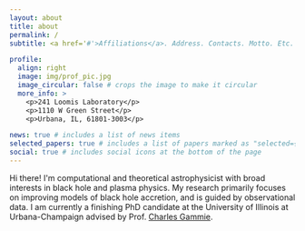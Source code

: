 ```yaml
---
layout: about
title: about
permalink: /
subtitle: <a href='#'>Affiliations</a>. Address. Contacts. Motto. Etc.

profile:
  align: right
  image: img/prof_pic.jpg
  image_circular: false # crops the image to make it circular
  more_info: >
    <p>241 Loomis Laboratory</p>
    <p>1110 W Green Street</p>
    <p>Urbana, IL, 61801-3003</p>

news: true # includes a list of news items
selected_papers: true # includes a list of papers marked as "selected={true}"
social: true # includes social icons at the bottom of the page
---
```


Hi there! I'm computational and theoretical astrophysicist with broad interests in black hole and plasma physics. My research primarily focuses on improving models of black hole accretion, and is guided by observational
data. I am currently a finishing PhD candidate at the University of Illinois at Urbana-Champaign advised by Prof. [Charles Gammie](https://rainman.astro.illinois.edu/gammie/).
